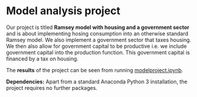 # Model analysis project

Our project is titled **Ramsey model with housing and a government sector** and is about implementing hosing consumption into an otherwise standard Ramsey model. We also implement a government sector that taxes housing. We then also allow for government capital to be productive i.e. we include government capital into the production function. This government capital is financed by a tax on housing.

The **results** of the project can be seen from running [modelproject.ipynb](modelproject.ipynb).

**Dependencies:** Apart from a standard Anaconda Python 3 installation, the project requires no further packages.